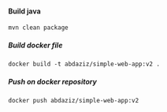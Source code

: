 #### Build java
    mvn clean package


##### Build docker file
    docker build -t abdaziz/simple-web-app:v2 .


##### Push on docker repository
    docker push abdaziz/simple-web-app:v2

